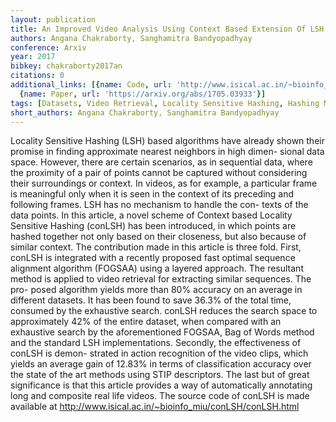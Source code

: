 ```yaml
---
layout: publication
title: An Improved Video Analysis Using Context Based Extension Of LSH
authors: Angana Chakraborty, Sanghamitra Bandyopadhyay
conference: Arxiv
year: 2017
bibkey: chakraborty2017an
citations: 0
additional_links: [{name: Code, url: 'http://www.isical.ac.in/~bioinfo_miu/conLSH/conLSH.html'},
  {name: Paper, url: 'https://arxiv.org/abs/1705.03933'}]
tags: [Datasets, Video Retrieval, Locality Sensitive Hashing, Hashing Methods]
short_authors: Angana Chakraborty, Sanghamitra Bandyopadhyay
---
```

Locality Sensitive Hashing (LSH) based algorithms have already shown their
promise in finding approximate nearest neighbors in high dimen- sional data
space. However, there are certain scenarios, as in sequential data, where the
proximity of a pair of points cannot be captured without considering their
surroundings or context. In videos, as for example, a particular frame is
meaningful only when it is seen in the context of its preceding and following
frames. LSH has no mechanism to handle the con- texts of the data points. In
this article, a novel scheme of Context based Locality Sensitive Hashing
(conLSH) has been introduced, in which points are hashed together not only
based on their closeness, but also because of similar context. The contribution
made in this article is three fold. First, conLSH is integrated with a recently
proposed fast optimal sequence alignment algorithm (FOGSAA) using a layered
approach. The resultant method is applied to video retrieval for extracting
similar sequences. The pro- posed algorithm yields more than 80% accuracy on an
average in different datasets. It has been found to save 36.3% of the total
time, consumed by the exhaustive search. conLSH reduces the search space to
approximately 42% of the entire dataset, when compared with an exhaustive
search by the aforementioned FOGSAA, Bag of Words method and the standard LSH
implementations. Secondly, the effectiveness of conLSH is demon- strated in
action recognition of the video clips, which yields an average gain of 12.83%
in terms of classification accuracy over the state of the art methods using
STIP descriptors. The last but of great significance is that this article
provides a way of automatically annotating long and composite real life videos.
The source code of conLSH is made available at
http://www.isical.ac.in/~bioinfo_miu/conLSH/conLSH.html